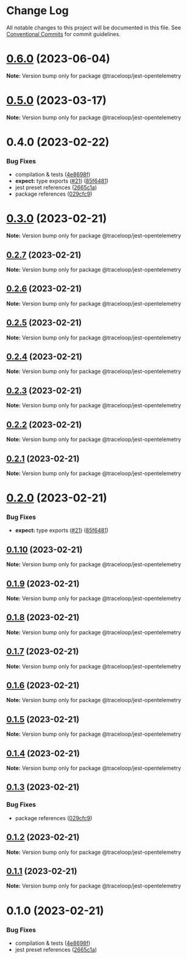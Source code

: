 # Change Log

All notable changes to this project will be documented in this file.
See [Conventional Commits](https://conventionalcommits.org) for commit guidelines.

# [0.6.0](https://github.com/traceloop/jest-opentelemetry/compare/v0.5.0...v0.6.0) (2023-06-04)

**Note:** Version bump only for package @traceloop/jest-opentelemetry

# [0.5.0](https://github.com/traceloop/jest-opentelemetry/compare/v0.4.1...v0.5.0) (2023-03-17)

**Note:** Version bump only for package @traceloop/jest-opentelemetry

# 0.4.0 (2023-02-22)

### Bug Fixes

- compilation & tests ([4e8698f](https://github.com/traceloop/jest-opentelemetry/commit/4e8698f254bad209becf2bd260679831fb25c0a6))
- **expect:** type exports ([#21](https://github.com/traceloop/jest-opentelemetry/issues/21)) ([85f6481](https://github.com/traceloop/jest-opentelemetry/commit/85f6481501c5018a4e1a717f6cd8221deb2ab1f1))
- jest preset references ([2665c1a](https://github.com/traceloop/jest-opentelemetry/commit/2665c1a0f301d0f0df8979a64c8fdfeea367dbc4))
- package references ([029cfc9](https://github.com/traceloop/jest-opentelemetry/commit/029cfc9815403487a25dd780e26d92900378b66d))

# [0.3.0](https://github.com/traceloop/jest-opentelemetry/compare/v0.2.7...v0.3.0) (2023-02-21)

**Note:** Version bump only for package @traceloop/jest-opentelemetry

## [0.2.7](https://github.com/traceloop/jest-opentelemetry/compare/v0.2.6...v0.2.7) (2023-02-21)

**Note:** Version bump only for package @traceloop/jest-opentelemetry

## [0.2.6](https://github.com/traceloop/jest-opentelemetry/compare/v0.2.5...v0.2.6) (2023-02-21)

**Note:** Version bump only for package @traceloop/jest-opentelemetry

## [0.2.5](https://github.com/traceloop/jest-opentelemetry/compare/v0.2.4...v0.2.5) (2023-02-21)

**Note:** Version bump only for package @traceloop/jest-opentelemetry

## [0.2.4](https://github.com/traceloop/jest-opentelemetry/compare/v0.2.3...v0.2.4) (2023-02-21)

**Note:** Version bump only for package @traceloop/jest-opentelemetry

## [0.2.3](https://github.com/traceloop/jest-opentelemetry/compare/v0.2.2...v0.2.3) (2023-02-21)

**Note:** Version bump only for package @traceloop/jest-opentelemetry

## [0.2.2](https://github.com/traceloop/jest-opentelemetry/compare/v0.2.1...v0.2.2) (2023-02-21)

**Note:** Version bump only for package @traceloop/jest-opentelemetry

## [0.2.1](https://github.com/traceloop/jest-opentelemetry/compare/v0.2.0...v0.2.1) (2023-02-21)

**Note:** Version bump only for package @traceloop/jest-opentelemetry

# [0.2.0](https://github.com/traceloop/jest-opentelemetry/compare/v0.1.8...v0.2.0) (2023-02-21)

### Bug Fixes

- **expect:** type exports ([#21](https://github.com/traceloop/jest-opentelemetry/issues/21)) ([85f6481](https://github.com/traceloop/jest-opentelemetry/commit/85f6481501c5018a4e1a717f6cd8221deb2ab1f1))

## [0.1.10](https://github.com/traceloop/jest-opentelemetry/compare/v0.1.9...v0.1.10) (2023-02-21)

**Note:** Version bump only for package @traceloop/jest-opentelemetry

## [0.1.9](https://github.com/traceloop/jest-opentelemetry/compare/v0.1.8...v0.1.9) (2023-02-21)

**Note:** Version bump only for package @traceloop/jest-opentelemetry

## [0.1.8](https://github.com/traceloop/jest-opentelemetry/compare/v0.1.7...v0.1.8) (2023-02-21)

**Note:** Version bump only for package @traceloop/jest-opentelemetry

## [0.1.7](https://github.com/traceloop/jest-opentelemetry/compare/v0.1.6...v0.1.7) (2023-02-21)

**Note:** Version bump only for package @traceloop/jest-opentelemetry

## [0.1.6](https://github.com/traceloop/jest-opentelemetry/compare/v0.1.5...v0.1.6) (2023-02-21)

**Note:** Version bump only for package @traceloop/jest-opentelemetry

## [0.1.5](https://github.com/traceloop/jest-opentelemetry/compare/v0.1.4...v0.1.5) (2023-02-21)

**Note:** Version bump only for package @traceloop/jest-opentelemetry

## [0.1.4](https://github.com/traceloop/jest-opentelemetry/compare/v0.1.3...v0.1.4) (2023-02-21)

**Note:** Version bump only for package @traceloop/jest-opentelemetry

## [0.1.3](https://github.com/traceloop/jest-opentelemetry/compare/v0.1.2...v0.1.3) (2023-02-21)

### Bug Fixes

- package references ([029cfc9](https://github.com/traceloop/jest-opentelemetry/commit/029cfc9815403487a25dd780e26d92900378b66d))

## [0.1.2](https://github.com/traceloop/jest-opentelemetry/compare/v0.1.1...v0.1.2) (2023-02-21)

**Note:** Version bump only for package @traceloop/jest-opentelemetry

## [0.1.1](https://github.com/traceloop/jest-opentelemetry/compare/v0.1.0...v0.1.1) (2023-02-21)

**Note:** Version bump only for package @traceloop/jest-opentelemetry

# 0.1.0 (2023-02-21)

### Bug Fixes

- compilation & tests ([4e8698f](https://github.com/traceloop/jest-opentelemetry/commit/4e8698f254bad209becf2bd260679831fb25c0a6))
- jest preset references ([2665c1a](https://github.com/traceloop/jest-opentelemetry/commit/2665c1a0f301d0f0df8979a64c8fdfeea367dbc4))
